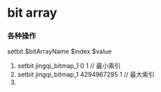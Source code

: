 # bit array

### 各种操作
setbit $bitArrayName $index $value

1. setbit jingqi_bitmap_1 0 1              // 最小索引
2. setbit jingqi_bitmap_1 4294967295 1     // 最大索引
3. 